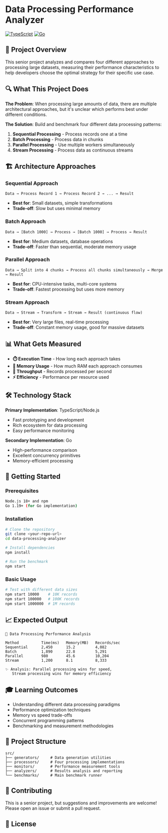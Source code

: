 # Data Processing Performance Analyzer


[![TypeScript](https://img.shields.io/badge/TypeScript-007ACC?style=flat-square&logo=typescript&logoColor=white)](https://typescriptlang.org/)
[![Go](https://img.shields.io/badge/Go-00ADD8?style=flat-square&logo=go&logoColor=white)](https://golang.org/)


## 🎯 Project Overview

This senior project analyzes and compares four different approaches to processing large datasets, measuring their performance characteristics to help developers choose the optimal strategy for their specific use case.

## 🔍 What This Project Does

**The Problem**: When processing large amounts of data, there are multiple architectural approaches, but it's unclear which performs best under different conditions.

**The Solution**: Build and benchmark four different data processing patterns:

1. **Sequential Processing** - Process records one at a time
2. **Batch Processing** - Process data in chunks 
3. **Parallel Processing** - Use multiple workers simultaneously
4. **Stream Processing** - Process data as continuous streams

## 🏗️ Architecture Approaches

### Sequential Approach
```
Data → Process Record 1 → Process Record 2 → ... → Result
```
- **Best for**: Small datasets, simple transformations
- **Trade-off**: Slow but uses minimal memory

### Batch Approach  
```
Data → [Batch 1000] → Process → [Batch 1000] → Process → Result
```
- **Best for**: Medium datasets, database operations
- **Trade-off**: Faster than sequential, moderate memory usage

### Parallel Approach
```
Data → Split into 4 chunks → Process all chunks simultaneously → Merge → Result
```
- **Best for**: CPU-intensive tasks, multi-core systems
- **Trade-off**: Fastest processing but uses more memory

### Stream Approach
```
Data → Stream → Transform → Stream → Result (continuous flow)
```
- **Best for**: Very large files, real-time processing
- **Trade-off**: Constant memory usage, good for massive datasets

## 📊 What Gets Measured

- **⏱️ Execution Time** - How long each approach takes
- **💾 Memory Usage** - How much RAM each approach consumes  
- **🚀 Throughput** - Records processed per second
- **⚡ Efficiency** - Performance per resource used

## 🛠️ Technology Stack

**Primary Implementation**: TypeScript/Node.js
- Fast prototyping and development
- Rich ecosystem for data processing
- Easy performance monitoring

**Secondary Implementation**: Go
- High-performance comparison
- Excellent concurrency primitives  
- Memory-efficient processing

## 🚀 Getting Started

### Prerequisites
```bash
Node.js 18+ and npm
Go 1.19+ (for Go implementation)
```

### Installation
```bash
# Clone the repository
git clone <your-repo-url>
cd data-processing-analyzer

# Install dependencies
npm install

# Run the benchmark
npm start
```

### Basic Usage
```bash
# Test with different data sizes
npm start 10000    # 10K records
npm start 100000   # 100K records
npm start 1000000  # 1M records
```

## 📈 Expected Output
```
🚀 Data Processing Performance Analysis

Method          Time(ms)   Memory(MB)   Records/sec
Sequential      2,450      15.2         4,082
Batch           1,890      22.8         5,291  
Parallel        980        45.6         10,204
Stream          1,200      8.1          8,333

✨ Analysis: Parallel processing wins for speed,
   Stream processing wins for memory efficiency
```

## 🎓 Learning Outcomes

- Understanding different data processing paradigms
- Performance optimization techniques
- Memory vs speed trade-offs
- Concurrent programming patterns
- Benchmarking and measurement methodologies

## 📁 Project Structure
```
src/
├── generators/     # Data generation utilities
├── processors/     # Four processing implementations  
├── monitors/       # Performance measurement tools
├── analyzers/      # Results analysis and reporting
└── benchmarks/     # Main benchmark runner
```

## 🤝 Contributing

This is a senior project, but suggestions and improvements are welcome! Please open an issue or submit a pull request.

## 📄 License
